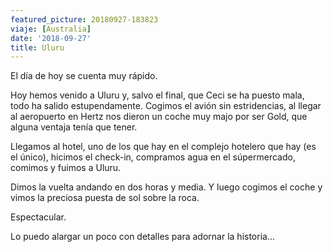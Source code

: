 ```yaml
---
featured_picture: 20180927-183823
viaje: [Australia]
date: '2018-09-27'
title: Uluru
---
```

El día de hoy se cuenta muy rápido.

Hoy hemos venido a Uluru y, salvo el final, que Ceci se ha puesto mala, todo ha salido estupendamente. Cogimos el avión sin estridencias, al llegar al aeropuerto en Hertz nos dieron un coche muy majo por ser Gold, que alguna ventaja tenía que tener.

Llegamos al hotel, uno de los que hay en el complejo hotelero que hay (es el único), hicimos el check-in, compramos agua en el súpermercado, comimos y fuimos a Uluru.

Dimos la vuelta andando en dos horas y media. Y luego cogimos el coche y vimos la preciosa puesta de sol sobre la roca.

Espectacular.

Lo puedo alargar un poco con detalles para adornar la historia...